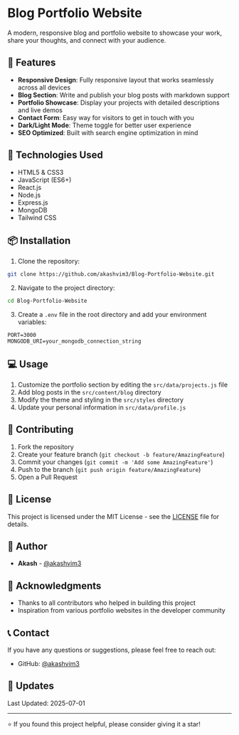 # Blog Portfolio Website

A modern, responsive blog and portfolio website to showcase your work, share your thoughts, and connect with your audience.

## 🌟 Features

- **Responsive Design**: Fully responsive layout that works seamlessly across all devices
- **Blog Section**: Write and publish your blog posts with markdown support
- **Portfolio Showcase**: Display your projects with detailed descriptions and live demos
- **Contact Form**: Easy way for visitors to get in touch with you
- **Dark/Light Mode**: Theme toggle for better user experience
- **SEO Optimized**: Built with search engine optimization in mind

## 🚀 Technologies Used

- HTML5 & CSS3
- JavaScript (ES6+)
- React.js
- Node.js
- Express.js
- MongoDB
- Tailwind CSS

## 📦 Installation

1. Clone the repository:
```bash
git clone https://github.com/akashvim3/Blog-Portfolio-Website.git
```

2. Navigate to the project directory:
```bash
cd Blog-Portfolio-Website
```

3. Create a `.env` file in the root directory and add your environment variables:
```env
PORT=3000
MONGODB_URI=your_mongodb_connection_string
```

## 💻 Usage

1. Customize the portfolio section by editing the `src/data/projects.js` file
2. Add blog posts in the `src/content/blog` directory
3. Modify the theme and styling in the `src/styles` directory
4. Update your personal information in `src/data/profile.js`

## 🤝 Contributing

1. Fork the repository
2. Create your feature branch (`git checkout -b feature/AmazingFeature`)
3. Commit your changes (`git commit -m 'Add some AmazingFeature'`)
4. Push to the branch (`git push origin feature/AmazingFeature`)
5. Open a Pull Request

## 📝 License

This project is licensed under the MIT License - see the [LICENSE](LICENSE) file for details.

## 👤 Author

- **Akash** - [@akashvim3](https://github.com/akashvim3)

## 🙏 Acknowledgments

- Thanks to all contributors who helped in building this project
- Inspiration from various portfolio websites in the developer community

## 📞 Contact

If you have any questions or suggestions, please feel free to reach out:

- GitHub: [@akashvim3](https://github.com/akashvim3)

## 🔄 Updates

Last Updated: 2025-07-01

---

⭐️ If you found this project helpful, please consider giving it a star!
